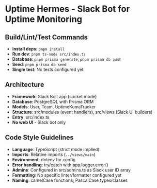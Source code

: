 # Uptime Hermes - Slack Bot for Uptime Monitoring

## Build/Lint/Test Commands
- **Install deps**: `pnpm install`
- **Run dev**: `pnpm ts-node src/index.ts`
- **Database**: `pnpm prisma generate`, `pnpm prisma db push`
- **Seed**: `pnpm prisma db seed`
- **Single test**: No tests configured yet

## Architecture
- **Framework**: Slack Bolt app (socket mode)
- **Database**: PostgreSQL with Prisma ORM
- **Models**: User, Team, UptimeKumaTracker
- **Structure**: src/modules (event handlers), src/views (Slack UI builders)
- **Entry**: src/index.ts
- **No web UI** - Slack bot only

## Code Style Guidelines
- **Language**: TypeScript (strict mode implied)
- **Imports**: Relative imports (`../views/main`)
- **Environment**: dotenv for config
- **Error handling**: try/catch with app.logger.error()
- **Admins**: Configured in src/admins.ts as Slack user ID array
- **Formatting**: No specific linter/formatter configured yet
- **Naming**: camelCase functions, PascalCase types/classes
